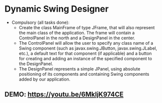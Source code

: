 # Dynamic Swing Designer

- Compulsory (all tasks done):
  - Create the class MainFrame of type JFrame, that will also represent the main class of the application. The frame will contain a ControlPanel in the north and a DesignPanel in the center.
  - The ControlPanel will allow the user to specify any class name of a Swing component (such as javax.swing.JButton, javax.swing.JLabel, etc.), a default text for that component (if applicable) and a button for creating and adding an instance of the specified component to the DesignPanel.
  - The DesignPanel represents a simple JPanel, using absolute positioning of its components and containing Swing components added by our application.
  
 ## DEMO: https://youtu.be/6MkljK974CE
